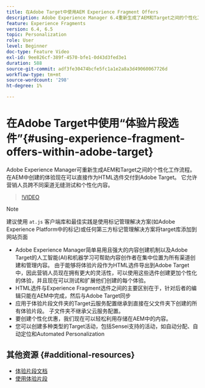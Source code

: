 ```yaml
---
title: 在Adobe Target中使用AEM Experience Fragment Offers
description: Adobe Experience Manager 6.4重新生成了AEM和Target之间的个性化工作流程。 在AEM中创建的体验现在可以直接作为HTML选件交付到Adobe Target。 它允许营销人员跨不同渠道无缝测试和个性化内容。
feature: Experience Fragments
version: 6.4, 6.5
topic: Personalization
role: User
level: Beginner
doc-type: Feature Video
exl-id: 9ee826cf-389f-4570-bfe1-0d43d3fed3e1
duration: 588
source-git-commit: adf3fe30474bcfe5fc1a1e2a8a3d49060067726d
workflow-type: tm+mt
source-wordcount: '298'
ht-degree: 1%

---
```


# 在Adobe Target中使用“体验片段选件”{#using-experience-fragment-offers-within-adobe-target}

Adobe Experience Manager可重新生成AEM和Target之间的个性化工作流程。 在AEM中创建的体验现在可以直接作为HTML选件交付到Adobe Target。 它允许营销人员跨不同渠道无缝测试和个性化内容。

>[!VIDEO](https://video.tv.adobe.com/v/22383?quality=12&learn=on)

>[!NOTE]
>
>建议使用 `at.js` 客户端库和最佳实践是使用标记管理解决方案(如Adobe Experience Platform中的标记)或任何第三方标记管理解决方案将target库添加到网站页面


* Adobe Experience Manager简单易用且强大的内容创建机制以及Adobe Target的人工智能(AI)和机器学习可帮助内容创作者在集中位置为所有渠道创建和管理内容。 由于能够将体验片段作为HTML选件导出到Adobe Target中，因此营销人员现在拥有更大的灵活性，可以使用这些选件创建更加个性化的体验，并且现在可以测试和扩展他们创建的每个体验。
* HTML选件与Experience Fragment选件之间的主要区别在于，针对后者的编辑只能在AEM中完成，然后与Adobe Target同步
* 应用于体验片段文件夹的Target云服务配置继承到直接在父文件夹下创建的所有体验片段。 子文件夹不继承父云服务配置。
* 要创建个性化优惠，我们现在可以轻松利用存储在AEM中的内容。
* 您可以创建多种类型的Target活动，包括Sensei支持的活动，如自动分配、自动定位和Automated Personalization

## 其他资源 {#additional-resources}

* [体验片段文档](https://experienceleague.adobe.com/docs/experience-manager-65/authoring/authoring/experience-fragments.html)
* [使用体验片段](/help/sites/experience-fragments/experience-fragments-feature-video-use.md)
